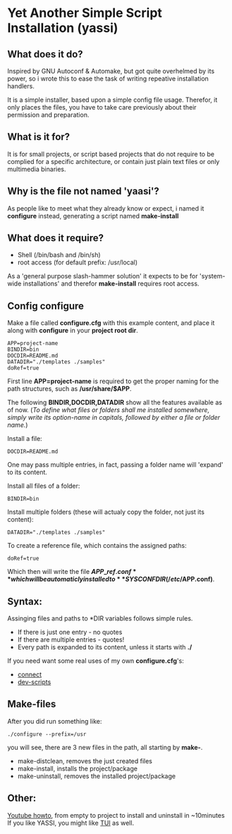 Yet Another Simple Script Installation (yassi)
==============================================


What does it do?
----------------

Inspired by GNU Autoconf & Automake, but got quite overhelmed by its power, 
so i wrote this to ease the task of writing repeative installation handlers.

It is a simple installer, based upon a simple config file usage.
Therefor, it only places the files, you have to take care previously about their permission and preparation.



What is it for?
---------------

It is for small projects, or script based projects that do not require to be complied for a specific architecture, 
or contain just plain text files or only multimedia binaries.



Why is the file not named 'yaasi'?
----------------------------------

As people like to meet what they already know or expect, i named it **configure** instead, 
generating a script named **make-install**



What does it require?
---------------------
* Shell (/bin/bash and /bin/sh)
* root access (for default prefix: /usr/local)

As a 'general purpose slash-hammer solution' it expects to be for 'system-wide installations' 
and therefor **make-install** requires root access.



Config configure
----------------

Make a file called **configure.cfg** with this example content, and place it along with **configure** in your **project root dir**.

	APP=project-name
	BINDIR=bin
	DOCDIR=README.md
	DATADIR="./templates ./samples"
	doRef=true


First line **APP=project-name** is required to get the proper naming for the path structures, such as **/usr/share/$APP**.

The following **BINDIR,DOCDIR,DATADIR** show all the features available as of now.
(*To define what files or folders shall me installed somewhere, simply write its option-name in capitals,
followed by either a file or folder name.*)

Install a file:

	DOCDIR=README.md

One may pass multiple entries, in fact, passing a folder name will 'expand' to its content.

Install all files of a folder:

	BINDIR=bin	

Install multiple folders (these will actualy copy the folder, not just its content):

	DATADIR="./templates ./samples"


To create a reference file, which contains the assigned paths:

	doRef=true

Which then will write the file **$APP\_ref.conf** which will be automaticly installed to **SYSCONFDIR (/etc/$APP.conf)**.



Syntax:
-------

Assinging files and paths to \*DIR variables follows simple rules.

* If there is just one entry - no quotes
* If there are multiple entries - quotes!
* Every path is expanded to its content, unless it starts with **./**

If you need want some real uses of my own **configure.cfg**'s:

* [connect](https://github.com/sri-arjuna/connect)
* [dev-scripts](https://github.com/sri-arjuna/dev-scripts)



Make-files
----------

After you did run something like:

	./configure --prefix=/usr

you will see, there are 3 new files in the path, all starting by **make-**.

* make-distclean, removes the just created files
* make-install, installs the project/package
* make-uninstall, removes the installed project/package


Other:
------

[Youtube howto](http://youtu.be/6JUPkuCY1UE), from empty to project to install and uninstall in ~10minutes
If you like YASSI, you might like [TUI](https://github.com/sri-arjuna/tui) as well.